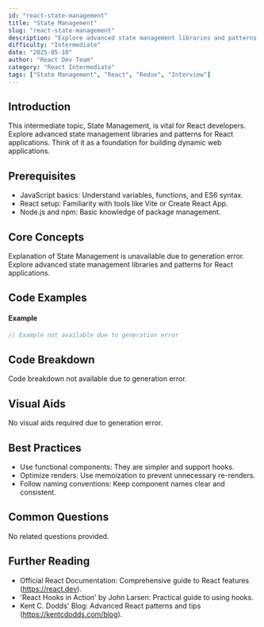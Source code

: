 ```yaml
---
id: "react-state-management"
title: "State Management"
slug: "react-state-management"
description: "Explore advanced state management libraries and patterns for React applications."
difficulty: "Intermediate"
date: "2025-05-10"
author: "React Dev Team"
category: "React Intermediate"
tags: ["State Management", "React", "Redux", "Interview"]
---
```


## Introduction

This intermediate topic, State Management, is vital for React developers. Explore advanced state management libraries and patterns for React applications. Think of it as a foundation for building dynamic web applications.

## Prerequisites

- JavaScript basics: Understand variables, functions, and ES6 syntax.
- React setup: Familiarity with tools like Vite or Create React App.
- Node.js and npm: Basic knowledge of package management.

## Core Concepts

Explanation of State Management is unavailable due to generation error. Explore advanced state management libraries and patterns for React applications.

## Code Examples

#### Example
```jsx
// Example not available due to generation error
```

## Code Breakdown

Code breakdown not available due to generation error.

## Visual Aids

No visual aids required due to generation error.

## Best Practices

- Use functional components: They are simpler and support hooks.
- Optimize renders: Use memoization to prevent unnecessary re-renders.
- Follow naming conventions: Keep component names clear and consistent.

## Common Questions

No related questions provided.

## Further Reading

- Official React Documentation: Comprehensive guide to React features (https://react.dev).
- 'React Hooks in Action' by John Larsen: Practical guide to using hooks.
- Kent C. Dodds' Blog: Advanced React patterns and tips (https://kentcdodds.com/blog).
